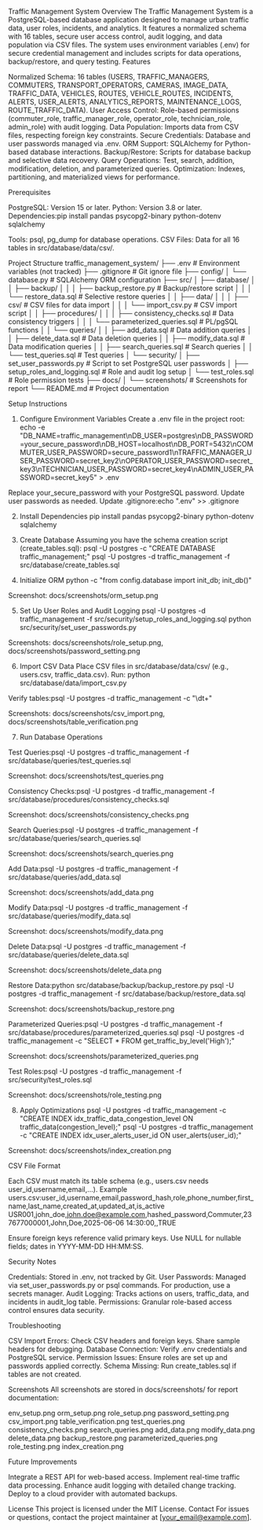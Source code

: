 Traffic Management System
Overview
The Traffic Management System is a PostgreSQL-based database application designed to manage urban traffic data, user roles, incidents, and analytics. It features a normalized schema with 16 tables, secure user access control, audit logging, and data population via CSV files. The system uses environment variables (.env) for secure credential management and includes scripts for data operations, backup/restore, and query testing.
Features

Normalized Schema: 16 tables (USERS, TRAFFIC_MANAGERS, COMMUTERS, TRANSPORT_OPERATORS, CAMERAS, IMAGE_DATA, TRAFFIC_DATA, VEHICLES, ROUTES, VEHICLE_ROUTES, INCIDENTS, ALERTS, USER_ALERTS, ANALYTICS_REPORTS, MAINTENANCE_LOGS, ROUTE_TRAFFIC_DATA).
User Access Control: Role-based permissions (commuter_role, traffic_manager_role, operator_role, technician_role, admin_role) with audit logging.
Data Population: Imports data from CSV files, respecting foreign key constraints.
Secure Credentials: Database and user passwords managed via .env.
ORM Support: SQLAlchemy for Python-based database interactions.
Backup/Restore: Scripts for database backup and selective data recovery.
Query Operations: Test, search, addition, modification, deletion, and parameterized queries.
Optimization: Indexes, partitioning, and materialized views for performance.

Prerequisites

PostgreSQL: Version 15 or later.
Python: Version 3.8 or later.
Dependencies:pip install pandas psycopg2-binary python-dotenv sqlalchemy


Tools: psql, pg_dump for database operations.
CSV Files: Data for all 16 tables in src/database/data/csv/.

Project Structure
traffic_management_system/
├── .env                    # Environment variables (not tracked)
├── .gitignore              # Git ignore file
├── config/
│   └── database.py         # SQLAlchemy ORM configuration
├── src/
│   ├── database/
│   │   ├── backup/
│   │   │   ├── backup_restore.py        # Backup/restore script
│   │   │   └── restore_data.sql         # Selective restore queries
│   │   ├── data/
│   │   │   ├── csv/                     # CSV files for data import
│   │   │   └── import_csv.py            # CSV import script
│   │   ├── procedures/
│   │   │   ├── consistency_checks.sql   # Data consistency triggers
│   │   │   └── parameterized_queries.sql # PL/pgSQL functions
│   │   └── queries/
│   │       ├── add_data.sql             # Data addition queries
│   │       ├── delete_data.sql          # Data deletion queries
│   │       ├── modify_data.sql          # Data modification queries
│   │       ├── search_queries.sql       # Search queries
│   │       └── test_queries.sql         # Test queries
│   └── security/
│       ├── set_user_passwords.py        # Script to set PostgreSQL user passwords
│       ├── setup_roles_and_logging.sql  # Role and audit log setup
│       └── test_roles.sql               # Role permission tests
├── docs/
│   └── screenshots/                     # Screenshots for report
└── README.md                            # Project documentation

Setup Instructions
1. Configure Environment Variables
Create a .env file in the project root:
echo -e "DB_NAME=traffic_management\nDB_USER=postgres\nDB_PASSWORD=your_secure_password\nDB_HOST=localhost\nDB_PORT=5432\nCOMMUTER_USER_PASSWORD=secure_password1\nTRAFFIC_MANAGER_USER_PASSWORD=secret_key2\nOPERATOR_USER_PASSWORD=secret_key3\nTECHNICIAN_USER_PASSWORD=secret_key4\nADMIN_USER_PASSWORD=secret_key5" > .env


Replace your_secure_password with your PostgreSQL password.
Update user passwords as needed.
Update .gitignore:echo ".env" >> .gitignore



2. Install Dependencies
pip install pandas psycopg2-binary python-dotenv sqlalchemy

3. Create Database
Assuming you have the schema creation script (create_tables.sql):
psql -U postgres -c "CREATE DATABASE traffic_management;"
psql -U postgres -d traffic_management -f src/database/create_tables.sql

4. Initialize ORM
python -c "from config.database import init_db; init_db()"


Screenshot: docs/screenshots/orm_setup.png

5. Set Up User Roles and Audit Logging
psql -U postgres -d traffic_management -f src/security/setup_roles_and_logging.sql
python src/security/set_user_passwords.py


Screenshots: docs/screenshots/role_setup.png, docs/screenshots/password_setting.png

6. Import CSV Data
Place CSV files in src/database/data/csv/ (e.g., users.csv, traffic_data.csv). Run:
python src/database/data/import_csv.py


Verify tables:psql -U postgres -d traffic_management -c "\dt+"


Screenshots: docs/screenshots/csv_import.png, docs/screenshots/table_verification.png

7. Run Database Operations

Test Queries:psql -U postgres -d traffic_management -f src/database/queries/test_queries.sql


Screenshot: docs/screenshots/test_queries.png


Consistency Checks:psql -U postgres -d traffic_management -f src/database/procedures/consistency_checks.sql


Screenshot: docs/screenshots/consistency_checks.png


Search Queries:psql -U postgres -d traffic_management -f src/database/queries/search_queries.sql


Screenshot: docs/screenshots/search_queries.png


Add Data:psql -U postgres -d traffic_management -f src/database/queries/add_data.sql


Screenshot: docs/screenshots/add_data.png


Modify Data:psql -U postgres -d traffic_management -f src/database/queries/modify_data.sql


Screenshot: docs/screenshots/modify_data.png


Delete Data:psql -U postgres -d traffic_management -f src/database/queries/delete_data.sql


Screenshot: docs/screenshots/delete_data.png


Restore Data:python src/database/backup/backup_restore.py
psql -U postgres -d traffic_management -f src/database/backup/restore_data.sql


Screenshot: docs/screenshots/backup_restore.png


Parameterized Queries:psql -U postgres -d traffic_management -f src/database/procedures/parameterized_queries.sql
psql -U postgres -d traffic_management -c "SELECT * FROM get_traffic_by_level('High');"


Screenshot: docs/screenshots/parameterized_queries.png


Test Roles:psql -U postgres -d traffic_management -f src/security/test_roles.sql


Screenshot: docs/screenshots/role_testing.png



8. Apply Optimizations
psql -U postgres -d traffic_management -c "CREATE INDEX idx_traffic_data_congestion_level ON traffic_data(congestion_level);"
psql -U postgres -d traffic_management -c "CREATE INDEX idx_user_alerts_user_id ON user_alerts(user_id);"


Screenshot: docs/screenshots/index_creation.png

CSV File Format

Each CSV must match its table schema (e.g., users.csv needs user_id,username,email,...).
Example users.csv:user_id,username,email,password_hash,role,phone_number,first_name,last_name,created_at,updated_at,is_active
USR001,john_doe,john.doe@example.com,hashed_password,Commuter,237677000001,John,Doe,2025-06-06 14:30:00,,TRUE


Ensure foreign keys reference valid primary keys.
Use NULL for nullable fields; dates in YYYY-MM-DD HH:MM:SS.

Security Notes

Credentials: Stored in .env, not tracked by Git.
User Passwords: Managed via set_user_passwords.py or psql commands. For production, use a secrets manager.
Audit Logging: Tracks actions on users, traffic_data, and incidents in audit_log table.
Permissions: Granular role-based access control ensures data security.

Troubleshooting

CSV Import Errors: Check CSV headers and foreign keys. Share sample headers for debugging.
Database Connection: Verify .env credentials and PostgreSQL service.
Permission Issues: Ensure roles are set up and passwords applied correctly.
Schema Missing: Run create_tables.sql if tables are not created.

Screenshots
All screenshots are stored in docs/screenshots/ for report documentation:

env_setup.png
orm_setup.png
role_setup.png
password_setting.png
csv_import.png
table_verification.png
test_queries.png
consistency_checks.png
search_queries.png
add_data.png
modify_data.png
delete_data.png
backup_restore.png
parameterized_queries.png
role_testing.png
index_creation.png

Future Improvements

Integrate a REST API for web-based access.
Implement real-time traffic data processing.
Enhance audit logging with detailed change tracking.
Deploy to a cloud provider with automated backups.

License
This project is licensed under the MIT License.
Contact
For issues or questions, contact the project maintainer at [your_email@example.com].
